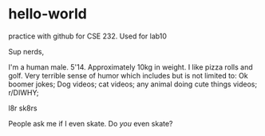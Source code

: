 # hello-world
practice with github for CSE 232. Used for lab10

Sup nerds,

I'm a human male. 5'14. Approximately 10kg in weight. I like pizza rolls and golf. Very terrible sense of humor which includes but is not limited to: Ok boomer jokes; Dog videos; cat videos; any animal doing cute things videos; r/DIWHY;

l8r sk8rs

People ask me if I even skate. Do *you* even skate?
